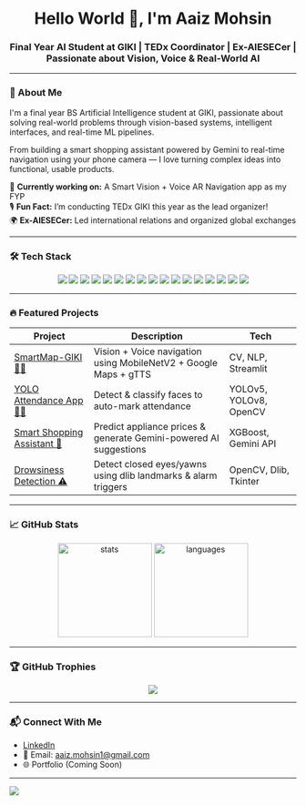 <h1 align="center">Hello World 👋, I'm Aaiz Mohsin</h1>
<h3 align="center">Final Year AI Student at GIKI | TEDx Coordinator | Ex-AIESECer | Passionate about Vision, Voice & Real-World AI </h3>

---

### 🧠 About Me

I'm a final year BS Artificial Intelligence student at GIKI, passionate about solving real-world problems through vision-based systems, intelligent interfaces, and real-time ML pipelines.

From building a smart shopping assistant powered by Gemini to real-time navigation using your phone camera — I love turning complex ideas into functional, usable products.

🚀 **Currently working on:** A Smart Vision + Voice AR Navigation app as my FYP  
🎙️ **Fun Fact:** I’m conducting TEDx GIKI this year as the lead organizer!  
🌍 **Ex-AIESECer:** Led international relations and organized global exchanges

---

### 🛠️  Tech Stack
<p align="center"> <!-- Languages --> <img src="https://img.shields.io/badge/Python-3776AB?style=for-the-badge&logo=python&logoColor=white"/> <img src="https://img.shields.io/badge/Java-ED8B00?style=for-the-badge&logo=java&logoColor=white"/> <img src="https://img.shields.io/badge/C++-00599C?style=for-the-badge&logo=c%2B%2B&logoColor=white"/> <img src="https://img.shields.io/badge/SQL-336791?style=for-the-badge&logo=postgresql&logoColor=white"/> <!-- Libraries & Frameworks --> <img src="https://img.shields.io/badge/TensorFlow-FF6F00?style=for-the-badge&logo=tensorflow&logoColor=white"/> <img src="https://img.shields.io/badge/PyTorch-EE4C2C?style=for-the-badge&logo=pytorch&logoColor=white"/> <img src="https://img.shields.io/badge/OpenCV-5C3EE8?style=for-the-badge&logo=opencv&logoColor=white"/> <img src="https://img.shields.io/badge/Streamlit-FF4B4B?style=for-the-badge&logo=streamlit&logoColor=white"/> <img src="https://img.shields.io/badge/MobileNetV2-3B7EBF?style=for-the-badge&logo=google&logoColor=white"/> <img src="https://img.shields.io/badge/YOLOv5/v8-00FFFF?style=for-the-badge&logo=openai&logoColor=white"/> <!-- Tools --> <img src="https://img.shields.io/badge/Git-F05032?style=for-the-badge&logo=git&logoColor=white"/> <img src="https://img.shields.io/badge/MySQL-4479A1?style=for-the-badge&logo=mysql&logoColor=white"/> <img src="https://img.shields.io/badge/SQLite-07405E?style=for-the-badge&logo=sqlite&logoColor=white"/> <!-- APIs & Services --> <img src="https://img.shields.io/badge/Google%20Maps%20API-4285F4?style=for-the-badge&logo=googlemaps&logoColor=white"/> <img src="https://img.shields.io/badge/Gemini%20API-FFA500?style=for-the-badge&logo=google&logoColor=white"/> <!-- Design --> <img src="https://img.shields.io/badge/Adobe%20Photoshop-31A8FF?style=for-the-badge&logo=adobephotoshop&logoColor=white"/> <img src="https://img.shields.io/badge/Adobe%20Illustrator-FF9A00?style=for-the-badge&logo=adobeillustrator&logoColor=white"/> </p>

---

### 🔥 Featured Projects

| Project | Description | Tech |
|--------|-------------|------|
| [SmartMap-GIKI 🚶‍♂️](https://github.com/Aaiz-Am17/SmartMap-GIKI) | Vision + Voice navigation using MobileNetV2 + Google Maps + gTTS | CV, NLP, Streamlit |
| [YOLO Attendance App 🧑‍🏫](https://github.com/Aaiz-Am17/Yolo-Attendance-App) | Detect & classify faces to auto-mark attendance | YOLOv5, YOLOv8, OpenCV |
| [Smart Shopping Assistant 🛒](https://github.com/Aaiz-Am17/Smart-Shopping-Assistant) | Predict appliance prices & generate Gemini-powered AI suggestions | XGBoost, Gemini API |
| [Drowsiness Detection ⚠️](https://github.com/Aaiz-Am17/drowsiness-detection-system) | Detect closed eyes/yawns using dlib landmarks & alarm triggers | OpenCV, Dlib, Tkinter |

---

### 📈 GitHub Stats

<p align="center">
  <img src="https://github-readme-stats.vercel.app/api?username=Aaiz-Am17&show_icons=true&theme=react" alt="stats" height="165"/>
  <img src="https://github-readme-stats.vercel.app/api/top-langs/?username=Aaiz-Am17&layout=compact&theme=react" alt="languages" height="165"/>
</p>

---

### 🏆 GitHub Trophies

<p align="center">
  <img src="https://github-profile-trophy.vercel.app/?username=Aaiz-Am17&theme=radical&margin-w=15&margin-h=15&no-frame=true"/>
</p>

---

### 📬 Connect With Me

- [LinkedIn](https://linkedin.com/in/aaiz-mohsin)
- 📧 Email: aaiz.mohsin1@gmail.com
- 🌐 Portfolio (Coming Soon)

---

![](https://komarev.com/ghpvc/?username=Aaiz-Am17&color=brightgreen&style=flat)
